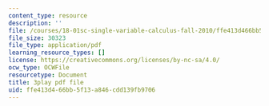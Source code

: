 ```yaml
---
content_type: resource
description: ''
file: /courses/18-01sc-single-variable-calculus-fall-2010/ffe413d466bb5f13a846cdd139fb9706_UsGBIfjUK7U.pdf
file_size: 30323
file_type: application/pdf
learning_resource_types: []
license: https://creativecommons.org/licenses/by-nc-sa/4.0/
ocw_type: OCWFile
resourcetype: Document
title: 3play pdf file
uid: ffe413d4-66bb-5f13-a846-cdd139fb9706
---
```

